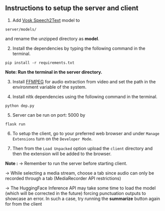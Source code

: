 ## Instructions to setup the server and client

1. Add [Vosk Speech2Text](https://alphacephei.com/vosk/models/vosk-model-en-in-0.4.zip) model to 
```
server/models/
```
and rename the unzipped directory as **model**.

2. Install the dependencies by typing the following command in the terminal.
```
pip install -r requirements.txt
```
<b>Note: Run the terminal in the server directory.</b>

3. Install [FFMPEG](https://www.ffmpeg.org/download.html) for audio extraction from video and set the path in the environment variable of the system.

4. Install nltk dependencies using the following command in the terminal.
```
python dep.py
```

5. Server can be run on port: 5000 by
```
flask run
```
6. To setup the client, go to your preferred web browser and under `Manage Extensions` turn on the `Developer Mode`.

7. Then from the `Load Unpacked` option upload the `client` directory and then the extension will be added to the browser.   

<b> Note : </b> -> Remember to run the server before starting client.

-> While selecting a media stream, choose a tab since audio can only be recorded through a tab (MediaRecorder API restrictions)

-> The HuggingFace Inference API may take some time to load the model (which will be corrected in the future) forcing punctuation outputs to                     showcase an error. In such a case, try running the **summarize** button again for from the client

